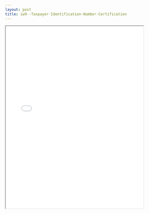 ```yaml
---
layout: post
title: iw9--Taxpayer-Identification-Number-Certification
---
```


<div class="pdf-container">
<iframe src="/ea//_pdf-2-md/iw9--Taxpayer-Identification-Number-Certification.pdf" height="600" width="90%" allowFullScreen="true"></iframe>
</div>

